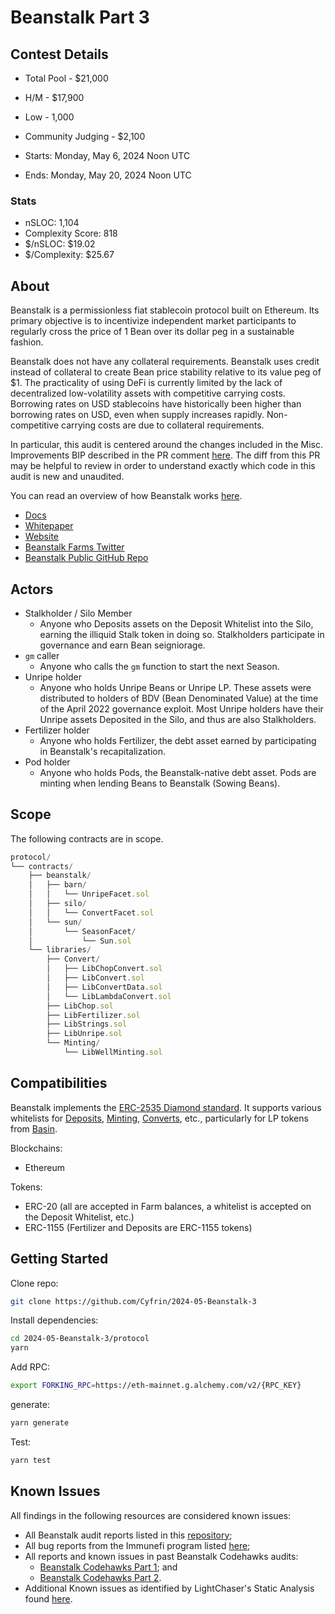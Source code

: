 # Beanstalk Part 3

## Contest Details

- Total Pool - $21,000
- H/M - $17,900
- Low - 1,000
- Community Judging - $2,100
  
- Starts: Monday, May 6, 2024 Noon UTC
- Ends: Monday, May 20, 2024 Noon UTC

### Stats

- nSLOC: 1,104
- Complexity Score: 818
- $/nSLOC: $19.02
- $/Complexity: $25.67

[//]: # (contest-details-open)

## About

Beanstalk is a permissionless fiat stablecoin protocol built on Ethereum. Its primary objective is to incentivize independent market participants to regularly cross the price of 1 Bean over its dollar peg in a sustainable fashion.

Beanstalk does not have any collateral requirements. Beanstalk uses credit instead of collateral to create Bean price stability relative to its value peg of $1. The practicality of using DeFi is currently limited by the lack of decentralized low-volatility assets with competitive carrying costs. Borrowing rates on USD stablecoins have historically been higher than borrowing rates on USD, even when supply increases rapidly. Non-competitive carrying costs are due to collateral requirements.

In particular, this audit is centered around the changes included in the Misc. Improvements BIP described in the PR comment [here](https://github.com/BeanstalkFarms/Beanstalk/pull/802). The diff from this PR may be helpful to review in order to understand exactly which code in this audit is new and unaudited.

You can read an overview of how Beanstalk works [here](https://docs.bean.money/almanac/introduction/how-beanstalk-works).

- [Docs](https://docs.bean.money/)
- [Whitepaper](https://bean.money/beanstalk.pdf)
- [Website](https://bean.money/)
- [Beanstalk Farms Twitter](https://twitter.com/BeanstalkFarms)
- [Beanstalk Public GitHub Repo](https://github.com/BeanstalkFarms/Beanstalk)

## Actors

- Stalkholder / Silo Member
  - Anyone who Deposits assets on the Deposit Whitelist into the Silo, earning the illiquid Stalk token in doing so. Stalkholders participate in governance and earn Bean seigniorage.
- `gm` caller
  - Anyone who calls the `gm` function to start the next Season.
- Unripe holder
  - Anyone who holds Unripe Beans or Unripe LP. These assets were distributed to holders of BDV (Bean Denominated Value) at the time of the April 2022 governance exploit. Most Unripe holders have their Unripe assets Deposited in the Silo, and thus are also Stalkholders.
- Fertilizer holder
  - Anyone who holds Fertilizer, the debt asset earned by participating in Beanstalk's recapitalization.
- Pod holder
  - Anyone who holds Pods, the Beanstalk-native debt asset. Pods are minting when lending Beans to Beanstalk (Sowing Beans).

[//]: # (contest-details-close)

[//]: # (scope-open)

## Scope

The following contracts are in scope.

```js
protocol/
└── contracts/
    ├── beanstalk/
    │   ├── barn/
    │   │   └── UnripeFacet.sol
    │   ├── silo/
    │   │   └── ConvertFacet.sol
    │   └── sun/
    │       └── SeasonFacet/
    │           └── Sun.sol
    └── libraries/
        ├── Convert/
        │   ├── LibChopConvert.sol
        │   ├── LibConvert.sol
        │   ├── LibConvertData.sol
        │   └── LibLambdaConvert.sol
        ├── LibChop.sol
        ├── LibFertilizer.sol
        ├── LibStrings.sol
        ├── LibUnripe.sol
        └── Minting/
            └── LibWellMinting.sol
```

## Compatibilities

Beanstalk implements the [ERC-2535 Diamond standard](https://docs.bean.money/developers/overview/eip-2535-diamond). It supports various whitelists for [Deposits](https://docs.bean.money/almanac/farm/silo#deposit-whitelist), [Minting](https://docs.bean.money/almanac/farm/sun#minting-whitelist), [Converts](https://docs.bean.money/almanac/peg-maintenance/convert#convert-whitelist), etc., particularly for LP tokens from [Basin](https://basin.exchange/).

Blockchains:

- Ethereum

Tokens:

- ERC-20 (all are accepted in Farm balances, a whitelist is accepted on the Deposit Whitelist, etc.)
- ERC-1155 (Fertilizer and Deposits are ERC-1155 tokens)

[//]: # (scope-close)

[//]: # (getting-started-open)

## Getting Started

Clone repo:

```bash
git clone https://github.com/Cyfrin/2024-05-Beanstalk-3
```

Install dependencies:

```bash
cd 2024-05-Beanstalk-3/protocol
yarn
```

Add RPC:

```bash
export FORKING_RPC=https://eth-mainnet.g.alchemy.com/v2/{RPC_KEY}
```

generate:

```bash
yarn generate
```

Test:

```bash
yarn test
```

[//]: # (getting-started-close)

[//]: # (known-issues-open)

## Known Issues

All findings in the following resources are considered known issues:

- All Beanstalk audit reports listed in this [repository](https://github.com/BeanstalkFarms/Beanstalk-Audits);
- All bug reports from the Immunefi program listed [here](https://community.bean.money/bug-reports);
- All reports and known issues in past Beanstalk Codehawks audits:
  - [Beanstalk Codehawks Part 1](https://www.codehawks.com/report/clsxlpte900074r5et7x6kh96); and
  - [Beanstalk Codehawks Part 2](https://www.codehawks.com/contests/clu7665bs0001fmt5yahc8tyh).
- Additional Known issues as identified by LightChaser's Static Analysis found [here](https://github.com/Cyfrin/2024-05-Beanstalk-3/issues/1).

[//]: # (known-issues-close)
